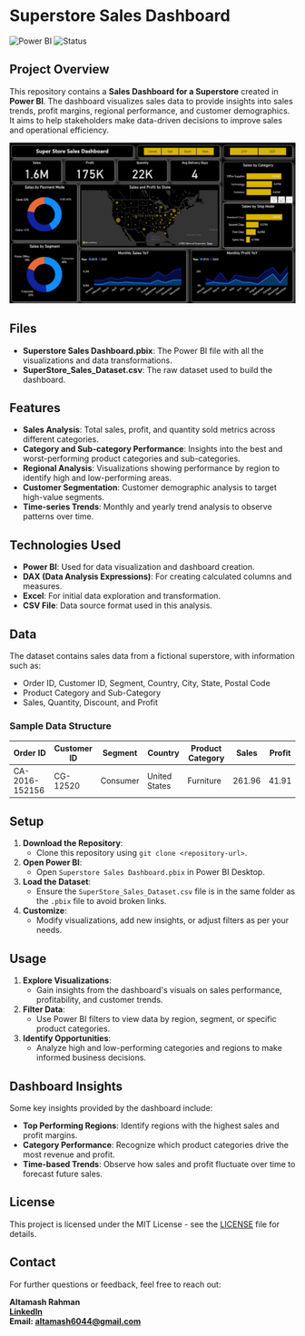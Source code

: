 # Superstore Sales Dashboard

![Power BI](https://img.shields.io/badge/PowerBI-Dashboard-yellow?logo=powerbi)
![Status](https://img.shields.io/badge/Status-Completed-brightgreen)

## Project Overview

This repository contains a **Sales Dashboard for a Superstore** created in **Power BI**. The dashboard visualizes sales data to provide insights into sales trends, profit margins, regional performance, and customer demographics. It aims to help stakeholders make data-driven decisions to improve sales and operational efficiency.

![Superstore Sales Dashboard](Superstoredashboard.png)

## Files

- **Superstore Sales Dashboard.pbix**: The Power BI file with all the visualizations and data transformations.
- **SuperStore_Sales_Dataset.csv**: The raw dataset used to build the dashboard.

## Features

- **Sales Analysis**: Total sales, profit, and quantity sold metrics across different categories.
- **Category and Sub-category Performance**: Insights into the best and worst-performing product categories and sub-categories.
- **Regional Analysis**: Visualizations showing performance by region to identify high and low-performing areas.
- **Customer Segmentation**: Customer demographic analysis to target high-value segments.
- **Time-series Trends**: Monthly and yearly trend analysis to observe patterns over time.

## Technologies Used

- **Power BI**: Used for data visualization and dashboard creation.
- **DAX (Data Analysis Expressions)**: For creating calculated columns and measures.
- **Excel**: For initial data exploration and transformation.
- **CSV File**: Data source format used in this analysis.

## Data

The dataset contains sales data from a fictional superstore, with information such as:
- Order ID, Customer ID, Segment, Country, City, State, Postal Code
- Product Category and Sub-Category
- Sales, Quantity, Discount, and Profit

### Sample Data Structure

| Order ID | Customer ID | Segment | Country | Product Category | Sales | Profit |
|----------|-------------|---------|---------|------------------|-------|--------|
| CA-2016-152156 | CG-12520 | Consumer | United States | Furniture | 261.96 | 41.91 |

## Setup

1. **Download the Repository**:
   - Clone this repository using `git clone <repository-url>`.
2. **Open Power BI**:
   - Open `Superstore Sales Dashboard.pbix` in Power BI Desktop.
3. **Load the Dataset**:
   - Ensure the `SuperStore_Sales_Dataset.csv` file is in the same folder as the `.pbix` file to avoid broken links.
4. **Customize**:
   - Modify visualizations, add new insights, or adjust filters as per your needs.

## Usage

1. **Explore Visualizations**:
   - Gain insights from the dashboard's visuals on sales performance, profitability, and customer trends.
2. **Filter Data**:
   - Use Power BI filters to view data by region, segment, or specific product categories.
3. **Identify Opportunities**:
   - Analyze high and low-performing categories and regions to make informed business decisions.

## Dashboard Insights

Some key insights provided by the dashboard include:
- **Top Performing Regions**: Identify regions with the highest sales and profit margins.
- **Category Performance**: Recognize which product categories drive the most revenue and profit.
- **Time-based Trends**: Observe how sales and profit fluctuate over time to forecast future sales.

## License

This project is licensed under the MIT License - see the [LICENSE](LICENSE) file for details.

## Contact

For further questions or feedback, feel free to reach out:

**Altamash Rahman**  
**[LinkedIn](www.linkedin.com/in/altamash-ra)**  
**Email: altamash6044@gmail.com**
